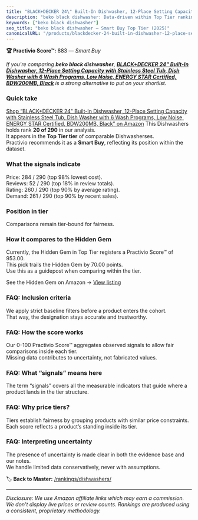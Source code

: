 ```yaml
---
title: "BLACK+DECKER 24\" Built-In Dishwasher, 12-Place Setting Capacity with Stainless Steel Tub, Dish Washer with 6 Wash Programs, Low Noise, ENERGY STAR Certified, BDW200MB, Black"
description: "beko black dishwasher: Data-driven within Top Tier ranking using the Practivio Score™. Positioned by quality, value, demand, findability, momentum."
keywords: ["beko black dishwasher"]
seo_title: "beko black dishwasher — Smart Buy Top Tier (2025)"
canonicalURL: "/products/blackdecker-24-built-in-dishwasher-12-place-setting-capacity-with-stainless-steel-tub-dish-washer-with-6-wash-programs-low-noise-energy-star-certified-bdw200mb-black-B0D42795GQ/"
---
```


**🏆 Practivio Score™:** 883 — _Smart Buy_


*If you're comparing **beko black dishwasher**, **[BLACK+DECKER 24" Built-In Dishwasher, 12-Place Setting Capacity with Stainless Steel Tub, Dish Washer with 6 Wash Programs, Low Noise, ENERGY STAR Certified, BDW200MB, Black](https://www.amazon.com/dp/B0D42795GQ?tag=practivio-20)** is a strong alternative to put on your shortlist.*
### Quick take
[Shop “BLACK+DECKER 24" Built-In Dishwasher, 12-Place Setting Capacity with Stainless Steel Tub, Dish Washer with 6 Wash Programs, Low Noise, ENERGY STAR Certified, BDW200MB, Black” on Amazon](https://www.amazon.com/dp/B0D42795GQ?tag=practivio-20)
This Dishwashers holds rank **20 of 290** in our analysis.  
It appears in the **Top Tier tier** of comparable Dishwasherses.  
Practivio recommends it as a **Smart Buy**, reflecting its position within the dataset.

### What the signals indicate
Price: 284 / 290 (top 98% lowest cost).  
Reviews: 52 / 290 (top 18% in review totals).  
Rating: 260 / 290 (top 90% by average rating).  
Demand: 261 / 290 (top 90% by recent sales).

### Position in tier
Comparisons remain tier-bound for fairness.

### How it compares to the Hidden Gem
Currently, the Hidden Gem in Top Tier registers a Practivio Score™ of 953.00.  
This pick trails the Hidden Gem by 70.00 points.  
Use this as a guidepost when comparing within the tier.  

See the Hidden Gem on Amazon → [View listing](https://www.amazon.com/dp/B07K14QNCC?tag=practivio-20)

### FAQ: Inclusion criteria
We apply strict baseline filters before a product enters the cohort.  
That way, the designation stays accurate and trustworthy.

### FAQ: How the score works
Our 0–100 Practivio Score™ aggregates observed signals to allow fair comparisons inside each tier.  
Missing data contributes to uncertainty, not fabricated values.

### FAQ: What “signals” means here
The term “signals” covers all the measurable indicators that guide where a product lands in the tier structure.

### FAQ: Why price tiers?
Tiers establish fairness by grouping products with similar price constraints.  
Each score reflects a product’s standing inside its tier.

### FAQ: Interpreting uncertainty
The presence of uncertainty is made clear in both the evidence base and our notes.  
We handle limited data conservatively, never with assumptions.


🏷️ **Back to Master:** [/rankings/dishwashers/](/rankings/dishwashers/)

---
_Disclosure: We use Amazon affiliate links which may earn a commission. We don’t display live prices or review counts. Rankings are produced using a consistent, proprietary methodology._
